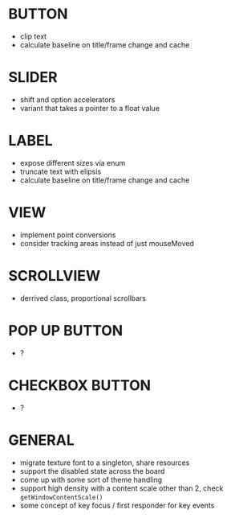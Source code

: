 
# BUTTON
- clip text
- calculate baseline on title/frame change and cache

# SLIDER
- shift and option accelerators
- variant that takes a pointer to a float value

# LABEL
- expose different sizes via enum
- truncate text with elipsis
- calculate baseline on title/frame change and cache

# VIEW
- implement point conversions
- consider tracking areas instead of just mouseMoved

# SCROLLVIEW
- derrived class, proportional scrollbars

# POP UP BUTTON
- ?

# CHECKBOX BUTTON
- ?

# GENERAL
- migrate texture font to a singleton, share resources
- support the disabled state across the board
- come up with some sort of theme handling
- support high density with a content scale other than 2, check `getWindowContentScale()`
- some concept of key focus / first responder for key events
